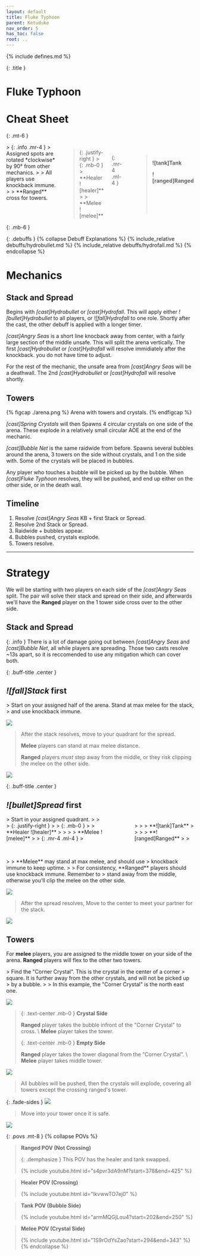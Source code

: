 ```yaml
---
layout: default
title: Fluke Typhoon
parent: Ketuduke
nav_order: 5
has_toc: false
root: ..
---
```


{% include defines.md %}

{: .title }
# Fluke Typhoon

# Cheat Sheet

{: .mt-6 }
<div class="columns borders collapse-sm" markdown="1">
> {: .info .mr-4 }
> Assigned spots are rotated *clockwise* by 90° from other mechanics.
>
> All players use knockback immune.
>
> **Ranged** cross for towers.

> <div class="columns positions" markdown="1">
> {: .justify-right }
> > {: .mb-0 }
> > **Healer ![healer]**
> >
> > **Melee ![melee]**
>
> {: .mr-4 .ml-4 }
> <div style="height: 6rem; flex-grow: 0; background-color: deepskyblue"></div>
>
> > **![tank]Tank**
> >
> > **![ranged]Ranged**
>
> </div>
</div>
{: .mb-6 }

{: .debuffs }
{% collapse Debuff Explanations %}
{% include_relative debuffs/hydrobullet.md %}
{% include_relative debuffs/hydrofall.md %}
{% endcollapse %}

# Mechanics

## Stack and Spread

Begins with *[cast]Hydrobullet* or *[cast]Hydrofall*. This will apply either
*![bullet]Hydrobullet* to all players, or *![fall]Hydrofall* to one role.
Shortly after the cast, the other debuff is applied with a longer timer.

*[cast]Angry Seas* is a short line knocback away from center, with a fairly
large section of the middle unsafe. This will split the arena vertically. The
first *[cast]Hydrobullet* or *[cast]Hydrofall* will resolve immidiately after
the knockback. you do not have time to adjust.

For the rest of the mechanic, the unsafe area from *[cast]Angry Seas* will be a
deathwall. The 2nd *[cast]Hydrobullet* or *[cast]Hydrofall* will resolve shortly.

## Towers

{% figcap ./arena.png %}
Arena with towers and crystals.
{% endfigcap %}

*[cast]Spring Crystals* will then Spawns 4 circular crystals on one side of the
arena. These explode in a relatively small circular AOE at the end of the mechanic.

*[cast]Bubble Net* is the same raidwide from before. Spawns several bubbles
around the arena, 3 towers on the side without crystals, and 1 on the side with.
Some of the crystals will be placed in bubbles.

Any player who touches a bubble will be picked up by the bubble. When
*[cast]Fluke Typhoon* resolves, they will be pushed, and end up either on the
other side, or in the death wall.

## Timeline

1. Resolve *[cast]Angry Seas* KB + first Stack or Spread.
2. Resolve 2nd Stack or Spread.
3. Raidwide + bubbles appear.
4. Bubbles pushed, crystals explode.
5. Towers resolve.

-----

# Strategy

We will be starting with two players on each side of the *[cast]Angry Seas*
split. The pair will solve their stack and spread on their side, and afterwards
we'll have the **Ranged** player on the 1 tower side cross over to the other
side.

## Stack and Spread

{: .info }
There is a lot of damage going out between *[cast]Angry Seas* and
*[cast]Bubble Net*, all while players are spreading. Those two casts resolve
~13s apart, so it is reccomended to use any mitigation which can cover both.

{: .buff-title .center }
## *![fall]Stack* first

<div class="mechanics" markdown="1">
> Start on your assigned half of the arena. Stand at max melee for the stack,
> and use knockback immune.

![](./stack-1.png)

> After the stack resolves, move to your quadrant for the spread.
>
> **Melee** players can stand at max melee distance.
>
> **Ranged** players *must* step away from the middle, or they risk clipping the
> melee on the other side.

![](./stack-2.png)
</div>

{: .buff-title .center }
## *![bullet]Spread* first

<div class="mechanics" markdown="1">
> Start in your assigned quadrant.
>
> <div class="columns positions" markdown="1">
> {: .justify-right }
> > {: .mb-0 }
> > **Healer ![healer]**
> >
> > **Melee ![melee]**
>
> {: .mr-4 .ml-4 }
> <div style="height: 6rem; flex-grow: 0; background-color: deepskyblue"></div>
>
> > **![tank]Tank**
> >
> > **![ranged]Ranged**
>
> </div>
>
> **Melee** may stand at max melee, and should use
> knockback immune to keep uptime.
>
> For consistency, **Ranged** players should use knockback immune. Remember to
> stand away from the middle, otherwise you'll clip the melee on the other side.

![](./spread-1.png)

> After the spread resolves, Move to the center to meet your partner for the
> stack.

![](./spread-2.png)
</div>

## Towers

For **melee** players, you are assigned to the middle tower on your side of the
arena. **Ranged** players will flex to the other two towers.

<div class="mechanics" markdown="1">
> Find the "Corner Crystal". This is the crystal in the center of a corner
> square. It is further away from the other crystals, and will not be picked up
> by a bubble.
>
> In this example, the "Corner Crystal" is the north east one.

![](./towers-1.png)

> {: .text-center .mb-0 }
> **Crystal Side**
>
> **Ranged** player takes the bubble infront of the "Corner Crystal" to cross. \\
> **Melee** player takes the tower.
>
> {: .text-center .mb-0 }
> **Empty Side**
>
> **Ranged** player takes the tower diagonal from the "Corner Crystal". \\
> **Melee** player takes middle tower.

![](./towers-2.png)

> All bubbles will be pushed, then the crystals will explode, covering all
> towers except the crossing ranged's tower.

{: .fade-sides }
![](./towers-3.png)

> Move into your tower once it is safe.

![](./towers-4.png)
</div>

{: .povs .mt-8 }
{% collapse POVs %}
> **Ranged POV (Not Crossing)**
>
> {: .demphasize }
> This POV has the healer and tank swapped.
>
> {% include youtube.html id="s4pvr3dA9nM?start=378&end=425" %}

> **Healer POV (Crossing)**
>
> {% include youtube.html id="lkvwwTO7ej0" %}

> **Tank POV (Bubble Side)**
>
> {% include youtube.html id="armMQGjLou4?start=202&end=250" %}

> **Melee POV (Crystal Side)**
>
> {% include youtube.html id="1S9rOdYsZao?start=294&end=343" %}
{% endcollapse %}
